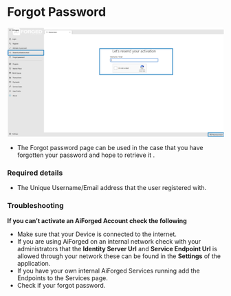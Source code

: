 # Forgot Password

![](assets/7.png)

* The Forgot password page can be used in the case that you have forgotten your password and hope to retrieve it .

### Required details

* The Unique Username/Email address that the user registered with.

### Troubleshooting

**If you can’t activate an AiForged Account check the following**

* Make sure that your Device is connected to the internet.
* If you are using AiForged on an internal network check with your administrators that the **Identity Server Url** and **Service Endpoint Url** is allowed through your network these can be found in the **Settings** of the application.
* If you have your own internal AiForged Services running add the Endpoints to the Services page.
* Check if your forgot password.

